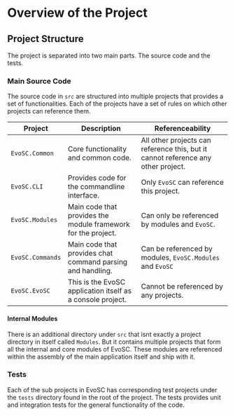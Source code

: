 # Overview of the Project

## Project Structure
The project is separated into two main parts. The source code and the tests.

### Main Source Code
The source code in `src` are structured into multiple projects that provides a set of functionalities.
Each of the projects have a set of rules on which other projects can reference them.

| Project | Description | Referenceability | 
|---------|-------------|------------------|
| `EvoSC.Common` | Core functionality and common code. | All other projects can reference this, but it cannot reference any other project. |
| `EvoSC.CLI` | Provides code for the commandline interface. | Only `EvoSC` can reference this project. |
| `EvoSC.Modules` | Main code that provides the module framework for the project. | Can only be referenced by modules and `EvoSC`. |
| `EvoSC.Commands` | Main code that provides chat command parsing and handling. | Can be referenced by modules, `EvoSC.Modules` and `EvoSC` |
| `EvoSC.EvoSC` | This is the EvoSC application itself as a console project. | Cannot be referenced by any projects. |

#### Internal Modules
There is an additional directory under `src` that isnt exactly a project directory in itself called `Modules`. But it contains multiple projects that form all the internal and core modules of EvoSC. These modules are referenced within the assembly of the main application itself and ship with it.

### Tests
Each of the sub projects in EvoSC has corresponding test projects under the `tests` directory found in the root of the project. The tests provides unit and integration tests for the general functionality of the code.